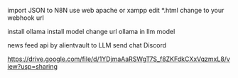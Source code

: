 import JSON to N8N
use web apache or xampp edit *.html 
change <webhook> to your webhook url

install ollama install model 
change url ollama in llm model

news feed api by alientvault to LLM send chat Discord

https://drive.google.com/file/d/1YDjmaAaRSWgT7S_f8ZKFdkCXxVqzmxL8/view?usp=sharing
